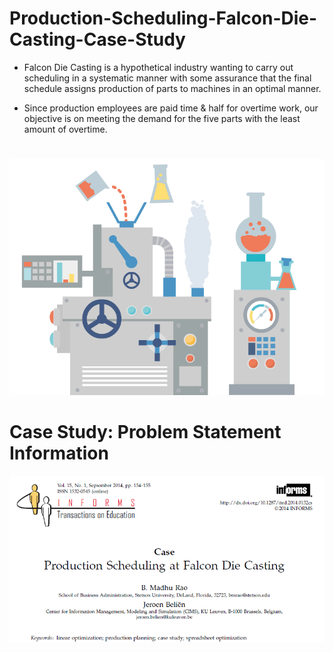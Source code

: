 # Production-Scheduling-Falcon-Die-Casting-Case-Study
- Falcon Die Casting is a hypothetical industry wanting to carry out scheduling in a systematic manner with some assurance that the final schedule assigns production of parts to machines in an optimal manner.

- Since production employees are paid time & half for overtime work, our objective is on meeting the demand for the five parts with the least amount of overtime.



#
![alt-text](img/Production.gif)

# Case Study: Problem Statement Information
![alt-text](img/info.PNG)
